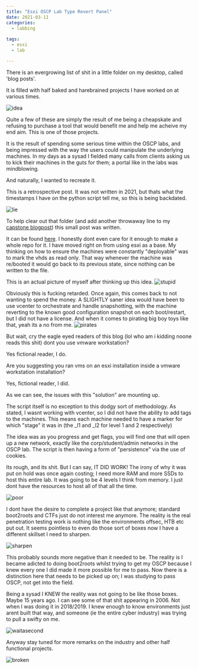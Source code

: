```yaml
---
title: "Esxi OSCP Lab Type Revert Panel"
date: 2021-03-11
categories:
  - labbing
  
tags:
  - esxi
  - lab

---
```


There is an evergrowing list of shit in a little folder on my desktop, called 'blog posts'.

It is filled with half baked and harebrained projects I have worked on at various times.

![idea](/assets/images/esxi/idea.png)

Quite a few of these are simply the result of me being a cheapskate and refusing to purchase a tool that would benefit me and help me acheive my end aim.  This  is one of those projects.

It is the result of spending some serious time within the OSCP labs, and being impressed with the way the users could manipulate the underlying machines. In my days as a sysad I fielded many calls from clients asking us to kick their machines in the guts for them; a  portal like in the labs was mindblowing.

And naturally, I wanted to recreate it. 

This is a retrospective post. It was not written in 2021, but thats what the timestamps I have on  the python script tell me, so this is being backdated.

![lie](/assets/images/esxi/lie.png)

To help clear out that folder (and add another throwaway line to my [capstone blogpost](https://onecloudemoji.github.io/labbing/vagrant-ad-lab/)) this small post was written.

It can be found [here](https://raw.githubusercontent.com/onecloudemoji/onecloudemoji.github.io/master/assets/images/esxi/lab_reset_sanitised.py). I honestly dont even care for it enough to make a whole repo for it. I have moved right on from using esxi as a base. My thinking on  how to ensure the machines were constantly "deployable" was to mark the vhds as read only. That way whenever the machine was re/booted it would go back to its previous state, since nothing can be  written to the file.

This is an actual picture of myself after thinking up this idea.
![stupid](/assets/images/esxi/stupid.png)

Obviously this is fucking retarded. Once again, this comes back to not wanting to spend the money. A SLIGHTLY saner idea would have been to use vcenter to orchestrate and handle snapshotting, with the machine reverting to the known good configuration snapshot on each boot/restart,  but I did not have a license. And when it comes to pirating big boy toys like that, yeah its a no from me.
![pirates](/assets/images/esxi/pirates.png)

But wait, cry the eagle eyed readers of this blog (lol who am i kidding noone reads this shit) dont you use vmware workstation?

Yes fictional reader, I do. 

Are you suggesting you ran vms on an esxi installation inside a vmware workstation installation?

Yes, fictional reader, I did.

As we can see, the issues with this "solution" are mounting up.

The script itself is no exception to this dodgy sort of methodology. As stated, I wasnt working with vcenter, so I did not have the ability to add tags to the machines. This means each machine needed to have a marker for which "stage" it was in (the _l1 and _l2  for level 1 and 2 respectively)

The idea was as you progress and get flags, you will find one that will open up a new network, exactly like the corp/student/admin networks in the OSCP lab. The script is then having a form of "persistence" via the use of cookies.

Its rough, and its  shit. But I can say, IT DID WORK! The irony of  why it was put on hold was once again costing; I need more RAM and more SSDs to host this entire lab. It was going to be 4 levels I think from memory. I just dont have the resources to host all of that all the time.

![poor](/assets/images/esxi/poor.png)

I dont have the desire to complete a project like that anymore; standard boot2roots and CTFs just do not interest me anymore. The reality is the real penetration testing work is nothing like the environments offsec, HTB etc put out. It seems pointless to even do those sort of boxes now I have a different skillset I need to sharpen.

 ![sharpen](/assets/images/esxi/sharpen.png)
 
 This probably sounds more negative than it needed to be. The reality is I became adicted to doing boot2roots whilst trying to get my OSCP because I knew every one I did made it more possible for me to pass. Now there is a distinction here that needs to be picked up on; I was studying to pass OSCP, not get into the field. 
 
 Being a sysad I KNEW the reality was not going to be like those boxes. Maybe 15 years ago. I can see some of that shit appearing in 2006. Not when I was doing it in 2018/2019. I knew enough to know environments just arent built that way, and someone (ie the entire cyber industry) was trying to pull a swifty on me. 
 
![waitasecond](/assets/images/esxi/waitasecond.png)

Anyway stay tuned for more remarks on the industry and other half functional projects.

![broken](/assets/images/esxi/broken.png)
